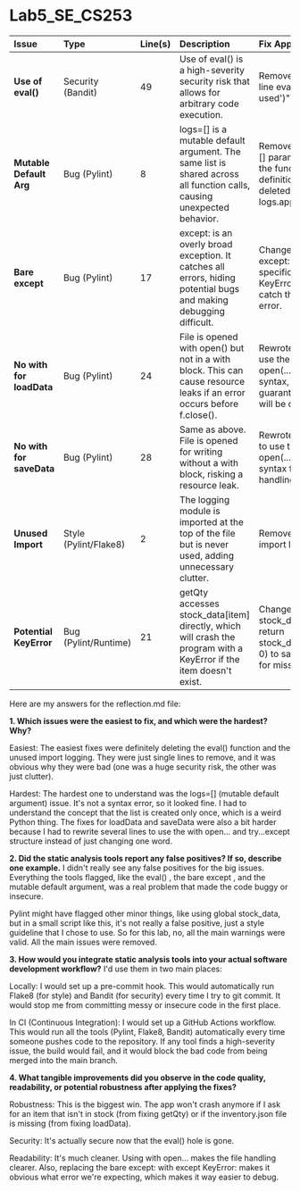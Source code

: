 # Lab5_SE_CS253

| Issue | Type | Line(s) | Description | Fix Approach |
| :--- | :--- | :--- | :--- | :--- |
| **Use of eval()** | Security (Bandit) | 49 | Use of eval() is a high-severity security risk that allows for arbitrary code execution. | Removed the entire line eval("print('eval used')"). |
| **Mutable Default Arg** | Bug (Pylint) | 8 | logs=[] is a mutable default argument. The same list is shared across all function calls, causing unexpected behavior. | Removed the logs=[] parameter from the function definition and deleted the logs.append() line. |
| **Bare except** | Bug (Pylint) | 17 | except: is an overly broad exception. It catches all errors, hiding potential bugs and making debugging difficult. | Changed the bare except: to the specific except KeyError: to only catch the expected error. |
| **No with for loadData** | Bug (Pylint) | 24 | File is opened with open() but not in a with block. This can cause resource leaks if an error occurs before f.close(). | Rewrote loadData to use the with open(...) as f: syntax, which guarantees the file will be closed. |
| **No with for saveData** | Bug (Pylint) | 28 | Same as above. File is opened for writing without a with block, risking a resource leak. | Rewrote saveData to use the with open(...) as f: syntax for safe file handling. |
| **Unused Import** | Style (Pylint/Flake8) | 2 | The logging module is imported at the top of the file but is never used, adding unnecessary clutter. | Removed the line import logging. |
| **Potential KeyError** | Bug (Pylint/Runtime) | 21 | getQty accesses stock_data[item] directly, which will crash the program with a KeyError if the item doesn't exist. | Changed return stock_data[item] to return stock_data.get(item, 0) to safely return 0 for missing items. |

Here are my answers for the reflection.md file:

**1. Which issues were the easiest to fix, and which were the hardest? Why?**

Easiest: The easiest fixes were definitely deleting the eval() function and the unused import logging. They were just single lines to remove, and it was obvious why they were bad (one was a huge security risk, the other was just clutter).

Hardest: The hardest one to understand was the logs=[] (mutable default argument) issue. It's not a syntax error, so it looked fine. I had to understand the concept that the list is created only once, which is a weird Python thing. The fixes for loadData and saveData were also a bit harder because I had to rewrite several lines to use the with open... and try...except structure instead of just changing one word.


**2. Did the static analysis tools report any false positives? If so, describe one example.**
I didn't really see any false positives for the big issues. Everything the tools flagged, like the eval() , the bare except , and the mutable default argument, was a real problem that made the code buggy or insecure.


Pylint might have flagged other minor things, like using global stock_data, but in a small script like this, it's not really a false positive, just a style guideline that I chose to use. So for this lab, no, all the main warnings were valid. All the main issues were removed.

**3. How would you integrate static analysis tools into your actual software development workflow?**
I'd use them in two main places:

Locally: I would set up a pre-commit hook. This would automatically run Flake8  (for style) and Bandit  (for security) every time I try to git commit. It would stop me from committing messy or insecure code in the first place.


In CI (Continuous Integration): I would set up a GitHub Actions workflow. This would run all the tools (Pylint, Flake8, Bandit) automatically every time someone pushes code to the repository. If any tool finds a high-severity issue, the build would fail, and it would block the bad code from being merged into the main branch.

**4. What tangible improvements did you observe in the code quality, readability, or potential robustness after applying the fixes?**

Robustness: This is the biggest win. The app won't crash anymore if I ask for an item that isn't in stock (from fixing getQty) or if the inventory.json file is missing (from fixing loadData).

Security: It's actually secure now that the eval() hole is gone.

Readability: It's much cleaner. Using with open... makes the file handling clearer. Also, replacing the bare except:  with except KeyError: makes it obvious what error we're expecting, which makes it way easier to debug.